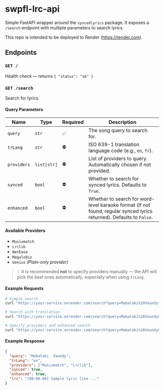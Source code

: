 # swpfl-lrc-api

Simple FastAPI wrapper around the `syncedlyrics` package. It exposes a `/search` endpoint with multiple parameters to search lyrics.

This repo is intended to be deployed to Render (https://render.com).

## Endpoints

### `GET /`
Health check — returns `{ "status": "ok" }`

### `GET /search`
Search for lyrics.

#### Query Parameters
| Name | Type | Required | Description |
|------|------|-----------|-------------|
| `query` | `str` | ✅ | The song query to search for. |
| `trLang` | `str` | ⛔ | ISO 639-1 translation language code (e.g., `en`, `fr`). |
| `providers` | `list[str]` | ⛔ | List of providers to query. Automatically chosen if not provided. |
| `synced` | `bool` | ⛔ | Whether to search for synced lyrics. Defaults to `True`. |
| `enhanced` | `bool` | ⛔ | Whether to search for word-level karaoke format (if not found, regular synced lyrics returned). Defaults to `False`. |

#### Available Providers
- `Musixmatch`
- `Lrclib`
- `NetEase`
- `Megalobiz`
- `Genius` *(Plain-only provider)*

> 💡 It is recommended **not** to specify providers manually — the API will pick the best ones automatically, especially when using `trLang`.

#### Example Requests
```bash
# Simple search
curl "https://your-service.onrender.com/search?query=Mabataki%20Vaundy"

# Search with translation
curl "https://your-service.onrender.com/search?query=Mabataki%20Vaundy&trLang=en"

# Specify providers and enhanced search
curl "https://your-service.onrender.com/search?query=Mabataki%20Vaundy&providers=Musixmatch&providers=Lrclib&enhanced=true"
```

#### Example Response
```json
{
  "query": "Mabataki  Vaundy",
  "trLang": "en",
  "providers": ["Musixmatch", "Lrclib"],
  "synced": true,
  "enhanced": true,
  "lrc": "[00:00.00] Sample lyric line ..."
}
```
